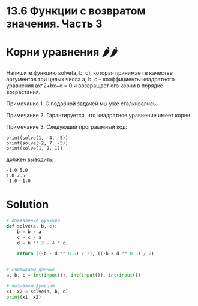 # 13.6 Функции с возвратом значения. Часть 3
# Корни уравнения 🌶️🌶️
Напишите функцию solve(a, b, c), которая принимает в качестве аргументов три целых числа a, b, c – коэффициенты квадратного уравнения ax^2+bx+c = 0 и возвращает его корни в порядке возрастания.

Примечание 1. С подобной задачей мы уже сталкивались.

Примечание 2. Гарантируется, что квадратное уравнение имеет корни.

Примечание 3. Следующий программный код:
```
print(solve(1, -4, -5))
print(solve(-2, 7, -5))
print(solve(1, 2, 1))
```
должен выводить:
```
-1.0 5.0
1.0 2.5
-1.0 -1.0
```

# Solution
```python
# объявление функции
def solve(a, b, c):
    b = b / a
    c = c / a
    d = b ** 2 - 4 * c

    return ((-b - d ** 0.5) / 2), ((-b + d ** 0.5) / 2)


# считываем данные
a, b, c = int(input()), int(input()), int(input())

# вызываем функцию
x1, x2 = solve(a, b, c)
print(x1, x2)
```